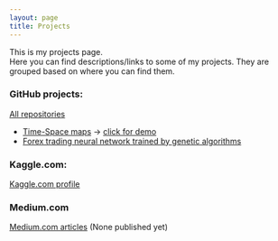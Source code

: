 ```yaml
---
layout: page
title: Projects
---
```


This is my projects page.<br/>
Here you can find descriptions/links to some of my projects. They are grouped based on where you can find them.

### GitHub projects:
[All repositories](https://github.com/martinvolk91?tab=repositories)
- [Time-Space maps](https://github.com/martinvolk91/time-space-maps) -> [click for demo](https://martinvolk91.github.io/time-space-maps/)
- [Forex trading neural network trained by genetic algorithms](https://github.com/martinvolk91/forex-nn-es-java)

### Kaggle.com:
[Kaggle.com profile](https://www.kaggle.com/vuko91)

### Medium.com
[Medium.com articles](https://medium.com/@martinvolk91/) (None published yet)